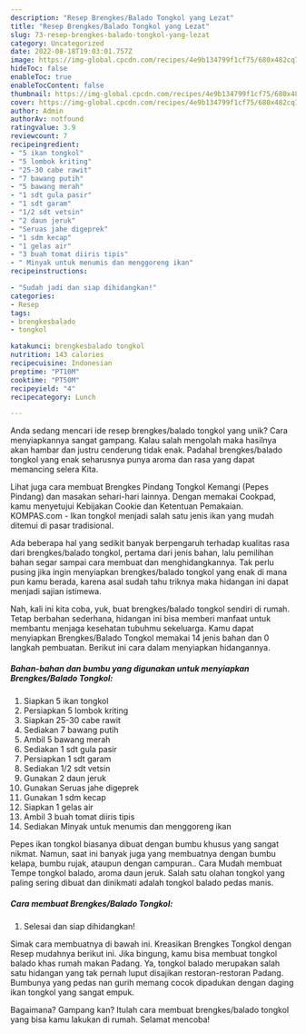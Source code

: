 ```yaml
---
description: "Resep Brengkes/Balado Tongkol yang Lezat"
title: "Resep Brengkes/Balado Tongkol yang Lezat"
slug: 73-resep-brengkes-balado-tongkol-yang-lezat
category: Uncategorized
date: 2022-08-18T19:03:01.757Z
image: https://img-global.cpcdn.com/recipes/4e9b134799f1cf75/680x482cq70/brengkesbalado-tongkol-foto-resep-utama.jpg
hideToc: false
enableToc: true
enableTocContent: false
thumbnail: https://img-global.cpcdn.com/recipes/4e9b134799f1cf75/680x482cq70/brengkesbalado-tongkol-foto-resep-utama.jpg
cover: https://img-global.cpcdn.com/recipes/4e9b134799f1cf75/680x482cq70/brengkesbalado-tongkol-foto-resep-utama.jpg
author: Admin
authorAv: notfound
ratingvalue: 3.9
reviewcount: 7
recipeingredient:
- "5 ikan tongkol"
- "5 lombok kriting"
- "25-30 cabe rawit"
- "7 bawang putih"
- "5 bawang merah"
- "1 sdt gula pasir"
- "1 sdt garam"
- "1/2 sdt vetsin"
- "2 daun jeruk"
- "Seruas jahe digeprek"
- "1 sdm kecap"
- "1 gelas air"
- "3 buah tomat diiris tipis"
- " Minyak untuk menumis dan menggoreng ikan"
recipeinstructions:

- "Sudah jadi dan siap dihidangkan!"
categories:
- Resep
tags:
- brengkesbalado
- tongkol

katakunci: brengkesbalado tongkol 
nutrition: 143 calories
recipecuisine: Indonesian
preptime: "PT10M"
cooktime: "PT50M"
recipeyield: "4"
recipecategory: Lunch

---
```





Anda sedang mencari ide resep brengkes/balado tongkol yang unik? Cara menyiapkannya sangat gampang. Kalau salah mengolah maka hasilnya akan hambar dan justru cenderung tidak enak. Padahal brengkes/balado tongkol yang enak seharusnya punya aroma dan rasa yang dapat memancing selera Kita.





Lihat juga cara membuat Brengkes Pindang Tongkol Kemangi (Pepes Pindang) dan masakan sehari-hari lainnya. Dengan memakai Cookpad, kamu menyetujui Kebijakan Cookie dan Ketentuan Pemakaian. KOMPAS.com - Ikan tongkol menjadi salah satu jenis ikan yang mudah ditemui di pasar tradisional.

Ada beberapa hal yang sedikit banyak berpengaruh terhadap kualitas rasa dari brengkes/balado tongkol, pertama dari jenis bahan, lalu pemilihan bahan segar sampai cara membuat dan menghidangkannya. Tak perlu pusing jika ingin menyiapkan brengkes/balado tongkol yang enak di mana pun kamu berada, karena asal sudah tahu triknya maka hidangan ini dapat menjadi sajian istimewa.






Nah, kali ini kita coba, yuk, buat brengkes/balado tongkol sendiri di rumah. Tetap berbahan sederhana, hidangan ini bisa memberi manfaat untuk membantu menjaga kesehatan tubuhmu sekeluarga. Kamu dapat menyiapkan Brengkes/Balado Tongkol memakai 14 jenis bahan dan 0 langkah pembuatan. Berikut ini cara dalam menyiapkan hidangannya.

<!--inarticleads1-->

##### Bahan-bahan dan bumbu yang digunakan untuk menyiapkan Brengkes/Balado Tongkol:

1. Siapkan 5 ikan tongkol
1. Persiapkan 5 lombok kriting
1. Siapkan 25-30 cabe rawit
1. Sediakan 7 bawang putih
1. Ambil 5 bawang merah
1. Sediakan 1 sdt gula pasir
1. Persiapkan 1 sdt garam
1. Sediakan 1/2 sdt vetsin
1. Gunakan 2 daun jeruk
1. Gunakan Seruas jahe digeprek
1. Gunakan 1 sdm kecap
1. Siapkan 1 gelas air
1. Ambil 3 buah tomat diiris tipis
1. Sediakan  Minyak untuk menumis dan menggoreng ikan


Pepes ikan tongkol biasanya dibuat dengan bumbu khusus yang sangat nikmat. Namun, saat ini banyak juga yang membuatnya dengan bumbu kelapa, bumbu rujak, ataupun dengan campuran.. Cara Mudah membuat Tempe tongkol balado, aroma daun jeruk. Salah satu olahan tongkol yang paling sering dibuat dan dinikmati adalah tongkol balado pedas manis. 

<!--inarticleads2-->

##### Cara membuat Brengkes/Balado Tongkol:


1. Selesai dan siap dihidangkan!

Simak cara membuatnya di bawah ini. Kreasikan Brengkes Tongkol dengan Resep mudahnya berikut ini. Jika bingung, kamu bisa membuat tongkol balado khas rumah makan Padang. Ya, tongkol balado merupakan salah satu hidangan yang tak pernah luput disajikan restoran-restoran Padang. Bumbunya yang pedas nan gurih memang cocok dipadukan dengan daging ikan tongkol yang sangat empuk. 

Bagaimana? Gampang kan? Itulah cara membuat brengkes/balado tongkol yang bisa kamu lakukan di rumah. Selamat mencoba!
